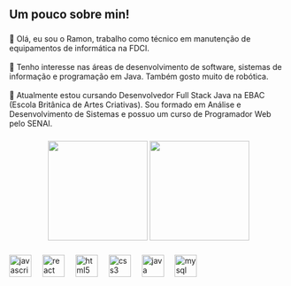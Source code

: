 <h2 align="left">Um pouco sobre min!</h2>

###

<p align="left">👋 Olá, eu sou o Ramon, trabalho como técnico em manutenção de equipamentos de informática na FDCI.<br><br>👀 Tenho interesse nas áreas de desenvolvimento de software, sistemas de informação e programação em Java. Também gosto muito de robótica.<br><br>🌱 Atualmente estou cursando Desenvolvedor Full Stack Java na EBAC (Escola Britânica de Artes Criativas). Sou formado em Análise e Desenvolvimento de Sistemas e possuo um curso de Programador Web pelo SENAI.</p>

###

<div align="center">
   <img height="180em" src="https://github-readme-stats.vercel.app/api?username=RamonSilvab&show_icons=true&theme=dracula&include_all_commits=true&count_private=true"/>
   <img height="180em" src="https://github-readme-stats.vercel.app/api/top-langs/?username=RamonSilvab&layout=compact&langs_count=6&theme=dracula"/>
</div>

###

<div align="left">
  <img src="https://cdn.jsdelivr.net/gh/devicons/devicon/icons/javascript/javascript-original.svg" height="40" alt="javascript logo"  />
  <img width="12" />
  <img src="https://cdn.jsdelivr.net/gh/devicons/devicon/icons/react/react-original.svg" height="40" alt="react logo"  />
  <img width="12" />
  <img src="https://cdn.jsdelivr.net/gh/devicons/devicon/icons/html5/html5-original.svg" height="40" alt="html5 logo"  />
  <img width="12" />
  <img src="https://cdn.jsdelivr.net/gh/devicons/devicon/icons/css3/css3-original.svg" height="40" alt="css3 logo"  />
  <img width="12" />
  <img src="https://skillicons.dev/icons?i=java" height="40" alt="java logo"  />
  <img width="12" />
  <img src="https://cdn.jsdelivr.net/gh/devicons/devicon/icons/mysql/mysql-original.svg" height="40" alt="mysql logo"  />
</div>

###
